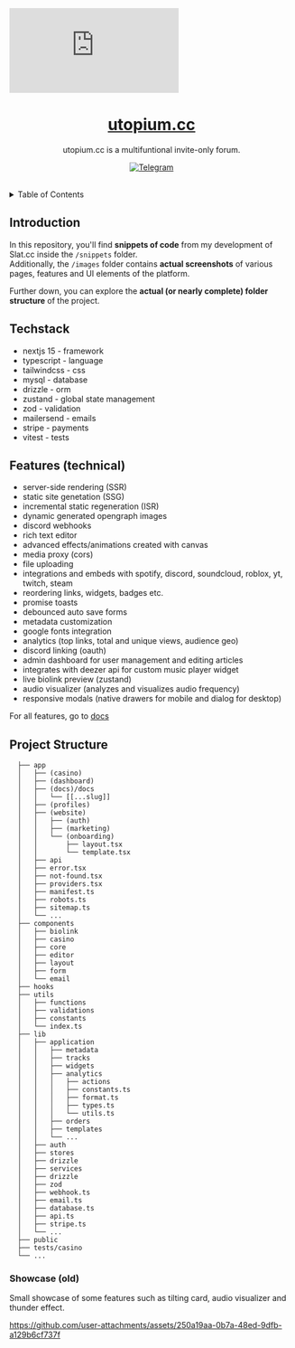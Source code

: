 ![image](https://cdn.7udas.cc/utopium.cc)

<p align="center">
  <a href="https://utopium.cc/">
    <h1 align="center">utopium.cc</h1>
  </a>
</p>

<p align="center">
utopium.cc is a multifuntional invite-only forum.
</p>
<p align="center">
  <a href="https://t.me/jud6s">
    <img src="https://img.shields.io/badge/-jud6s-blue?style=plastic-square&logo=Telegram&logoColor=white&link=https://t.me/jud6s" alt="Telegram" />
  </a>
</p>
<br/>

<!-- TABLE OF CONTENTS -->
<details>
  <summary>Table of Contents</summary>
  <ol>
    <li>
      <a href="#introduction">About The Project</a>
    </li>
    <li>
      <a href="#techstack">Getting Started</a>
    </li>
    <li><a href="#features-technical">Features</a></li>
    <li><a href="#project-structure">Project Structure</a></li>
  </ol>
</details

<hr />

## Introduction

In this repository, you'll find **snippets of code** from my development of Slat.cc inside the `/snippets` folder.  
Additionally, the `/images` folder contains **actual screenshots** of various pages, features and UI elements of the platform.

Further down, you can explore the **actual (or nearly complete) folder structure** of the project.

## Techstack

- nextjs 15 - framework
- typescript - language
- tailwindcss - css
- mysql - database
- drizzle - orm
- zustand - global state management
- zod - validation
- mailersend - emails
- stripe - payments
- vitest - tests

## Features (technical)

- server-side rendering (SSR)
- static site genetation (SSG)
- incremental static regeneration (ISR)
- dynamic generated opengraph images
- discord webhooks
- rich text editor
- advanced effects/animations created with canvas
- media proxy (cors)
- file uploading
- integrations and embeds with spotify, discord, soundcloud, roblox, yt, twitch, steam
- reordering links, widgets, badges etc.
- promise toasts
- debounced auto save forms
- metadata customization
- google fonts integration
- analytics (top links, total and unique views, audience geo)
- discord linking (oauth)
- admin dashboard for user management and editing articles
- integrates with deezer api for custom music player widget
- live biolink preview (zustand)
- audio visualizer (analyzes and visualizes audio frequency)
- responsive modals (native drawers for mobile and dialog for desktop)

For all features, go to [docs](https://utopium.cc/docs)

## Project Structure

```
  ├── app
  │   ├── (casino)
  │   ├── (dashboard)
  │   ├── (docs)/docs
  │   │   └── [[...slug]]
  │   ├── (profiles)
  │   ├── (website)
  │   │   ├── (auth)
  │   │   ├── (marketing)
  │   │   └── (onboarding)
  │   │       ├── layout.tsx
  │   │       └── template.tsx
  │   ├── api
  │   ├── error.tsx
  │   ├── not-found.tsx
  │   ├── providers.tsx
  │   ├── manifest.ts
  │   ├── robots.ts
  │   ├── sitemap.ts
  │   └── ...
  ├── components
  │   ├── biolink
  │   ├── casino
  │   ├── core
  │   ├── editor
  │   ├── layout
  │   ├── form
  │   └── email
  ├── hooks
  ├── utils
  │   ├── functions
  │   ├── validations
  │   ├── constants
  │   └── index.ts
  ├── lib
  │   ├── application
  │   │   ├── metadata
  │   │   ├── tracks
  │   │   ├── widgets
  │   │   ├── analytics
  │   │   │   ├── actions
  │   │   │   ├── constants.ts
  │   │   │   ├── format.ts
  │   │   │   ├── types.ts
  │   │   │   └── utils.ts
  │   │   ├── orders
  │   │   ├── templates
  │   │   └── ...
  │   ├── auth
  │   ├── stores
  │   ├── drizzle
  │   ├── services
  │   ├── drizzle
  │   ├── zod
  │   ├── webhook.ts
  │   ├── email.ts
  │   ├── database.ts
  │   ├── api.ts
  │   ├── stripe.ts
  │   └── ...
  ├── public
  ├── tests/casino
  └── ...
```

### Showcase (old)

Small showcase of some features such as tilting card, audio visualizer and thunder effect.

https://github.com/user-attachments/assets/250a19aa-0b7a-48ed-9dfb-a129b6cf737f
